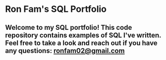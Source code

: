 # Ron Fam's SQL Portfolio

## Welcome to my SQL portfolio! This code repository contains examples of SQL I've written. Feel free to take a look and reach out if you have any questions: ronfam02@gmail.com
